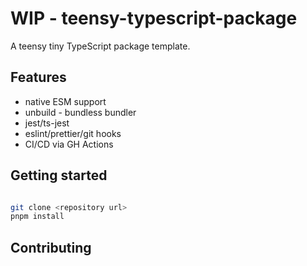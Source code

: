 # WIP - teensy-typescript-package

A teensy tiny TypeScript package template. 
## Features
- native ESM support
- unbuild - bundless bundler
- jest/ts-jest
- eslint/prettier/git hooks
- CI/CD via GH Actions
## Getting started

```sh

git clone <repository url>
pnpm install

```

## Contributing
